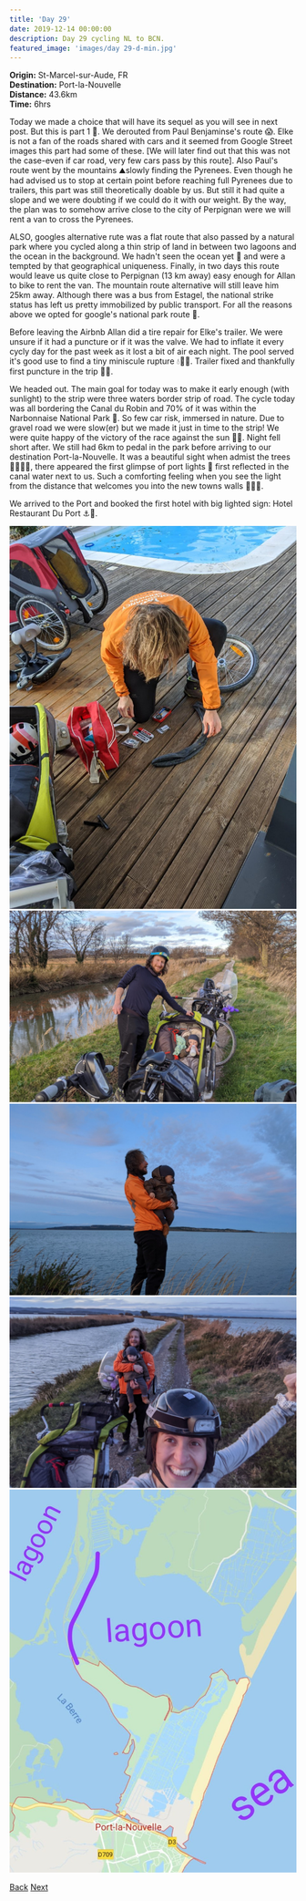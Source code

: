 ```yaml
---
title: 'Day 29'
date: 2019-12-14 00:00:00
description: Day 29 cycling NL to BCN.
featured_image: 'images/day 29-d-min.jpg'
---
```


<b>Origin:</b> St-Marcel-sur-Aude, FR <br>
<b>Destination:</b> Port-la-Nouvelle <br>
<b>Distance:</b> 43.6km <br>
<b>Time:</b> 6hrs <br>

Today we made a choice that will have its sequel as you will see in next post. But this is part 1 📗. We derouted from Paul Benjaminse's route 😱. Elke is not a fan of the roads shared with cars and it seemed from Google Street images this part had some of these. [We will later find out that this was not the case-even if car road, very few cars pass by this route]. Also Paul's route went by the mountains ⛰slowly finding the Pyrenees. Even though he had advised us to stop at certain point before reaching full Pyrenees due to trailers, this part was still theoretically doable by us. But still it had quite a slope and we were doubting if we could do it with our weight. By the way, the plan was to somehow arrive close to the city of Perpignan were we will rent a van to cross the Pyrenees.

ALSO, googles alternative rute was a flat route that also passed by a natural park where you cycled along a thin strip of land in between two lagoons and the ocean in the background. We hadn't seen the ocean yet 🌊 and were a tempted by that geographical uniqueness. Finally, in two days this route would leave us quite close to Perpignan (13 km away) easy enough for Allan to bike to rent the van. The mountain route alternative will still leave him 25km away. Although there was a bus from Estagel, the national strike status has left us pretty immobilized by public transport. For all the reasons above we opted for google's national park route 📍.

Before leaving the Airbnb Allan did a tire repair for Elke's trailer. We were unsure if it had a puncture or if it was the valve. We had to inflate it every cycly day for the past week as it lost a bit of air each night. The pool served it's good use to find a tiny miniscule rupture 💧🛁🧐. Trailer fixed and thankfully first puncture in the trip 🙏🏻.

We headed out. The main goal for today was to make it early enough (with sunlight) to the strip were three waters border strip of road. The cycle today was all bordering the Canal du Robin and 70% of it was within the Narbonnaise National Park 🌲. So few car risk, immersed in nature. Due to gravel road we were slow(er) but we made it just in time to the strip! We were quite happy of the victory of the race against the sun 💪🏻. Night fell short after. We still had 6km to pedal in the park before arriving to our destination Port-la-Nouvelle. It was a beautiful sight when admist the trees 🌳🌳🌳🌳, there appeared the first glimpse of port lights 🔦 first reflected in the canal water next to us. Such a comforting feeling when you see the light from the distance that welcomes you into the new towns walls 💛💛💛.

We arrived to the Port and booked the first hotel with big lighted sign: Hotel Restaurant Du Port ⚓🚢.

<div class="gallery" data-columns="2">
	<img src="/images/day 29-a-min.jpg">
	<img src="/images/day 29-b-min.jpg">
	<img src="/images/day 29-c-min.jpg">
	<img src="/images/day 29-d-min.jpg">
	<img src="/images/day 29-e-min.jpeg">
</div>

<a href="https://allanpcampbell.github.io/blog/day-26-28" class="button button--large">Back</a>
<a href="https://allanpcampbell.github.io/blog/day-30" class="button button--large">Next</a>

